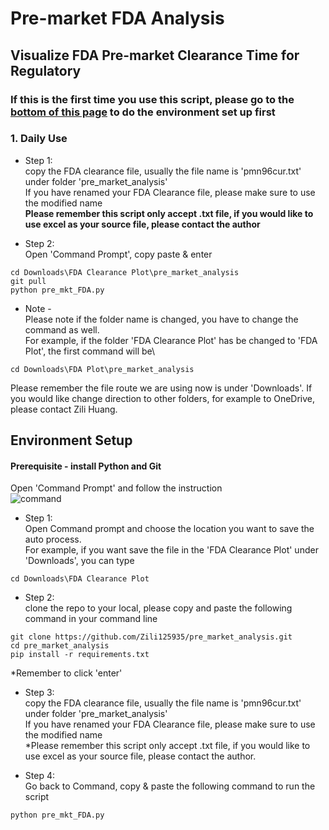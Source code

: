 # Pre-market FDA Analysis
## Visualize FDA Pre-market Clearance Time for Regulatory
### If this is the first time you use this script, please go to the [bottom of this page](https://github.com/Zili125935/pre_market_analysis#environment-setup) to do the environment set up first
### 1. Daily Use
* Step 1:\
copy the FDA clearance file, usually the file name is 'pmn96cur.txt' under folder 'pre_market_analysis'\
If you have renamed your FDA Clearance file, please make sure to use the modified name\
**Please remember this script only accept .txt file, if you would like to use excel as your source file, please contact the author**

* Step 2:\
Open 'Command Prompt', copy paste & enter
```
cd Downloads\FDA Clearance Plot\pre_market_analysis
git pull
python pre_mkt_FDA.py
```
* Note - \
Please note if the folder name is changed, you have to change the command as well.\
For example, if the folder 'FDA Clearance Plot' has be changed to 'FDA Plot', the first command will be\
```
cd Downloads\FDA Plot\pre_market_analysis
```
Please remember the file route we are using now is under 'Downloads'. If you would like change direction to other folders, for example to OneDrive, please contact Zili Huang.

## Environment Setup
#### Prerequisite - install Python and Git

Open 'Command Prompt' and follow the instruction\
![command](https://github.com/Zili125935/semi_auto_process/assets/107199759/0686dfed-c293-4395-8ca9-ffecd353f1cc)


* Step 1:\
 Open Command prompt and choose the location you want to save the auto process.\
 For example, if you want save the file in the 'FDA Clearance Plot' under 'Downloads', you can type 
```
cd Downloads\FDA Clearance Plot
```
* Step 2:\
 clone the repo to your local, please copy and paste the following command in your command line
```
git clone https://github.com/Zili125935/pre_market_analysis.git
cd pre_market_analysis
pip install -r requirements.txt
```
*Remember to click 'enter'
* Step 3:\
copy the FDA clearance file, usually the file name is 'pmn96cur.txt' under folder 'pre_market_analysis'\
If you have renamed your FDA Clearance file, please make sure to use the modified name\
*Please remember this script only accept .txt file, if you would like to use excel as your source file, please contact the author.

* Step 4:\
Go back to Command, copy & paste the following command to run the script
```
python pre_mkt_FDA.py

